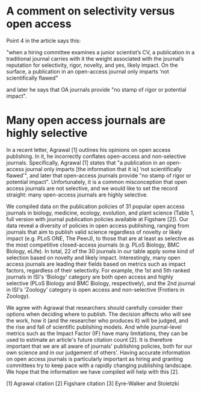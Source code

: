 # A comment on selectivity versus open access

Point 4 in the article says this: 

"when a hiring committee examines a junior scientist’s CV, a publication in a traditional journal carries with it the weight associated with the journal’s reputation for selectivity, rigor, novelty, and yes, likely impact. On the surface, a publication in an open-access journal only imparts ‘not scientifically flawed"

and later he says that OA journals provide "no stamp of rigor or potential impact". 


# Many open access journals are highly selective

In a recent letter, Agrawal [1] outlines his opinions on open access publishing. In it, he incorrectly conflates open-access and non-selective journals. Specifically, Agrawal [1] states that  "a publication in an open-access journal only imparts [the information that it is] ‘not scientifically flawed'", and later that open-access journals provide "no stamp of rigor or potential impact". Unfortunately, it is a common misconception that open access journals are not selective, and we would like to set the record straight: many open-access journals are highly selective.

We compiled data on the publication policies of 31 popular open access journals in biology, medicine, ecology, evolution, and plant science (Table 1, full version with journal publication policies available at Figshare [2]). Our data reveal a diversity of policies in open access publishing, ranging from journals that aim to publish valid science regardless of novelty or likely impact (e.g. PLoS ONE, The PeerJ), to those that are at least as selective as the most competitive closed-access journals (e.g. PLoS Biology, BMC Biology, eLife). In total, 22 of the 30 journals in our table apply some kind of selection based on novelty and likely impact. Interestingly, many open access journals are leading their fields based on metrics such as impact factors, regardless of their selectivity. For example, the 1st and 5th ranked journals in ISI's 'Biology' category are both open access and highly selective (PLoS Biology and BMC Biology, respectively), and the 2nd journal in ISI's 'Zoology' category is open access and non-selective (Frotiers in Zoology).

We agree with Agrawal that researchers should carefully consider their options when deciding where to publish. The decision affects who will see the work, how it (and the researcher who produces it) will be judged, and the rise and fall of scientific publishing models. And while journal-level metrics such as the Impact Factor (IF) have many limitations, they can be used to estimate an article's future citation count [2]. It is therefore important that we are all aware of journals' publishing policies, both for our own science and in our judgement of others'. Having accurate information on open access journals is particularly important as hiring and granting committees try to keep pace with a rapidly changing publishing landscape. We hope that the information we have compiled will help with this [2].

[1] Agrawal citation
[2] Figshare citation
[3] Eyre-Walker and Stoletzki
